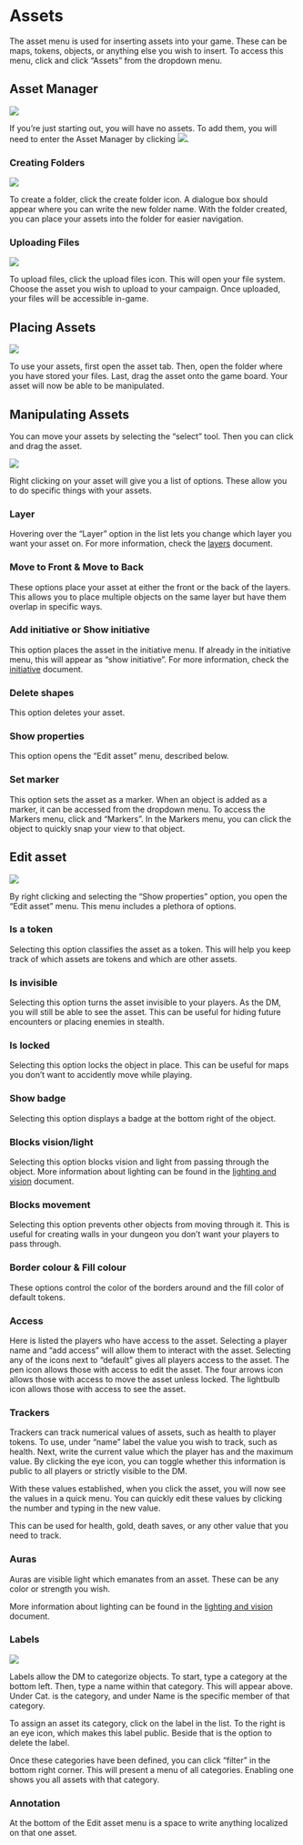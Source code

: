 # Assets

The asset menu is used for inserting assets into your game. 
These can be maps, tokens, objects, or anything else you wish to insert. 
To access this menu, click <font-awesome :icon="['far', 'compass']"/> and click “Assets” from the dropdown menu.

## Asset Manager

![](./asset-manager.png)

If you’re just starting out, you will have no assets. 
To add them, you will need to enter the Asset Manager by clicking ![](./assets-link.png).

### Creating Folders

![](./asset-manager-create-folder.png)

To create a folder, click the create folder icon.
A dialogue box should appear where you can write the new folder name.
With the folder created, you can place your assets into the folder for easier navigation.

### Uploading Files

![](./asset-manager-upload-files.png)

To upload files, click the upload files icon.
This will open your file system.
Choose the asset you wish to upload to your campaign.
Once uploaded, your files will be accessible in-game. 

## Placing Assets

![](./asset-example.gif)

To use your assets, first open the asset tab. 
Then, open the folder where you have stored your files.
Last, drag the asset onto the game board. 
Your asset will now be able to be manipulated.

## Manipulating Assets

You can move your assets by selecting the “select” tool.
Then you can click and drag the asset.

![](asset-list.png)

Right clicking on your asset will give you a list of options.
These allow you to do specific things with your assets.

### Layer

Hovering over the “Layer” option in the list lets you change which layer you want your asset on.
For more information, check the [layers](/docs/dm/layers.md) document.

### Move to Front & Move to Back

These options place your asset at either the front or the back of the layers.
This allows you to place multiple objects on the same layer but have them overlap in specific ways.

### Add initiative or Show initiative

This option places the asset in the initiative menu.
If already in the initiative menu, this will appear as “show initiative”.
For more information, check the [initiative](/docs/tools/intiative.md) document.

### Delete shapes

This option deletes your asset.

### Show properties

This option opens the “Edit asset” menu, described below.

### Set marker

This option sets the asset as a marker.
When an object is added as a marker, it can be accessed from the dropdown menu.
To access the Markers menu, click <font-awesome :icon="['far', 'compass']"/> and “Markers”.
In the Markers menu, you can click the object to quickly snap your view to that object.

## Edit asset

![](/docs/dm/edit-asset.png)

By right clicking and selecting the “Show properties” option, you open the “Edit asset” menu.
This menu includes a plethora of options.

### Is a token

Selecting this option classifies the asset as a token. 
This will help you keep track of which assets are tokens and which are other assets.

### Is invisible

Selecting this option turns the asset invisible to your players.
As the DM, you will still be able to see the asset.
This can be useful for hiding future encounters or placing enemies in stealth. 

### Is locked

Selecting this option locks the object in place.
This can be useful for maps you don’t want to accidently move while playing.

### Show badge

Selecting this option displays a badge at the bottom right of the object.

### Blocks vision/light

Selecting this option blocks vision and light from passing through the object.
More information about lighting can be found in the [lighting and vision](/docs/dm/light-shadows.md) document.

### Blocks movement

Selecting this option prevents other objects from moving through it.
This is useful for creating walls in your dungeon you don’t want your players to pass through.

### Border colour & Fill colour

These options control the color of the borders around and the fill color of default tokens. 

### Access

Here is listed the players who have access to the asset.
Selecting a player name and “add access” will allow them to interact with the asset.
Selecting any of the icons next to “default” gives all players access to the asset.
The pen icon allows those with access to edit the asset.
The four arrows icon allows those with access to move the asset unless locked.
The lightbulb icon allows those with access to see the asset. 

### Trackers

Trackers can track numerical values of assets, such as health to player tokens.
To use, under “name” label the value you wish to track, such as health.
Next, write the current value which the player has and the maximum value.
By clicking the eye icon, you can toggle whether this information is public to all players or strictly visible to the DM.

With these values established, when you click the asset, you will now see the values in a quick menu.
You can quickly edit these values by clicking the number and typing in the new value.

This can be used for health, gold, death saves, or any other value that you need to track. 

### Auras

Auras are visible light which emanates from an asset.
These can be any color or strength you wish.

More information about lighting can be found in the [lighting and vision](/docs/dm/light-shadows.md) document.

### Labels

![](/docs/dm/label-manager.png)

Labels allow the DM to categorize objects.
To start, type a category at the bottom left.
Then, type a name within that category.
This will appear above.
Under Cat. is the category, and under Name is the specific member of that category.

To assign an asset its category, click on the label in the list.
To the right is an eye icon, which makes this label public.
Beside that is the option to delete the label.

Once these categories have been defined, you can click “filter” in the bottom right corner.
This will present a menu of all categories.
Enabling one shows you all assets with that category.

### Annotation

At the bottom of the Edit asset menu is a space to write anything localized on that one asset.
